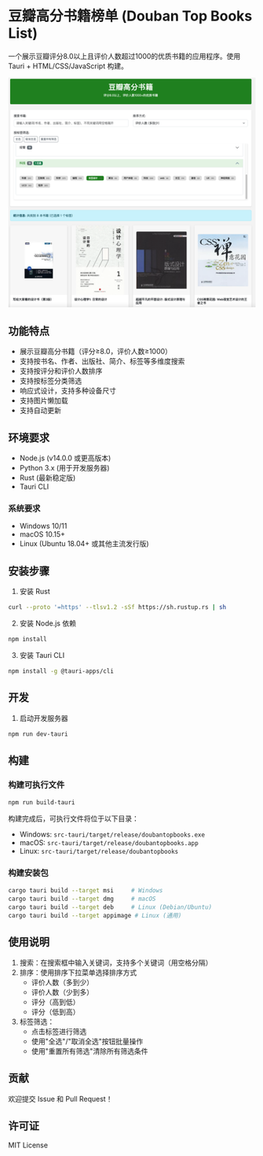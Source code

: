 # 豆瓣高分书籍榜单 (Douban Top Books List)

一个展示豆瓣评分8.0以上且评价人数超过1000的优质书籍的应用程序。使用 Tauri + HTML/CSS/JavaScript 构建。

![应用主界面](docs/images/main.png)

## 功能特点

- 展示豆瓣高分书籍（评分≥8.0，评价人数≥1000）
- 支持按书名、作者、出版社、简介、标签等多维度搜索
- 支持按评分和评价人数排序
- 支持按标签分类筛选
- 响应式设计，支持多种设备尺寸
- 支持图片懒加载
- 支持自动更新

## 环境要求

- Node.js (v14.0.0 或更高版本)
- Python 3.x (用于开发服务器)
- Rust (最新稳定版)
- Tauri CLI

### 系统要求

- Windows 10/11
- macOS 10.15+
- Linux (Ubuntu 18.04+ 或其他主流发行版)

## 安装步骤

1. 安装 Rust
```bash
curl --proto '=https' --tlsv1.2 -sSf https://sh.rustup.rs | sh
```

2. 安装 Node.js 依赖
```bash
npm install
```

3. 安装 Tauri CLI
```bash
npm install -g @tauri-apps/cli
```

## 开发

1. 启动开发服务器
```bash
npm run dev-tauri
```

## 构建

### 构建可执行文件

```bash
npm run build-tauri
```

构建完成后，可执行文件将位于以下目录：

- Windows: `src-tauri/target/release/doubantopbooks.exe`
- macOS: `src-tauri/target/release/doubantopbooks.app`
- Linux: `src-tauri/target/release/doubantopbooks`

### 构建安装包

```bash
cargo tauri build --target msi     # Windows
cargo tauri build --target dmg     # macOS
cargo tauri build --target deb     # Linux (Debian/Ubuntu)
cargo tauri build --target appimage # Linux (通用)
```

## 使用说明

1. 搜索：在搜索框中输入关键词，支持多个关键词（用空格分隔）
2. 排序：使用排序下拉菜单选择排序方式
   - 评价人数（多到少）
   - 评价人数（少到多）
   - 评分（高到低）
   - 评分（低到高）
3. 标签筛选：
   - 点击标签进行筛选
   - 使用"全选"/"取消全选"按钮批量操作
   - 使用"重置所有筛选"清除所有筛选条件

## 贡献

欢迎提交 Issue 和 Pull Request！

## 许可证

MIT License
